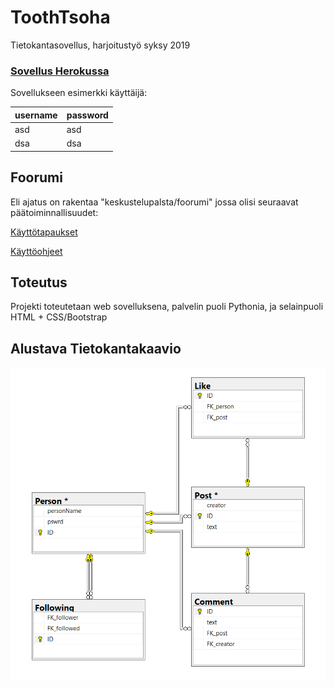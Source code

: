 # ToothTsoha
Tietokantasovellus, harjoitustyö syksy 2019

### [Sovellus Herokussa](https://tsohafoorumi.herokuapp.com/)

Sovellukseen esimerkki käyttäijä:

| username | password |
|----------|----------|
| asd      | asd      |  
| dsa      | dsa      | 

## Foorumi

Eli ajatus on rakentaa "keskustelupalsta/foorumi" jossa olisi seuraavat päätoiminnallisuudet:

[Käyttötapaukset](documentation/UserStories.md)

[Käyttöohjeet](documentation/Instructions.md)

## Toteutus

Projekti toteutetaan web sovelluksena, palvelin puoli Pythonia, ja selainpuoli HTML + CSS/Bootstrap



## Alustava Tietokantakaavio

![alt text](documentation/images/tsoha.PNG)
